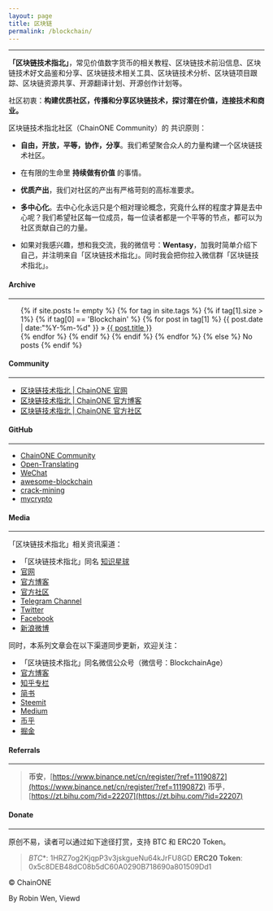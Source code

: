 ```yaml
---
layout: page
title: 区块链
permalink: /blockchain/
---
```


***

**「区块链技术指北」**，常见价值数字货币的相关教程、区块链技术前沿信息、区块链技术好文品鉴和分享、区块链技术相关工具、区块链技术分析、区块链项目跟踪、区块链资源共享、开源翻译计划、开源创作计划等。

社区初衷：**构建优质社区，传播和分享区块链技术，探讨潜在价值，连接技术和商业。**

区块链技术指北社区（ChainONE Community）的 共识原则：

* **自由，开放，平等，协作，分享**。我们希望聚合众人的力量构建一个区块链技术社区。
* 在有限的生命里 **持续做有价值** 的事情。
* **优质产出**，我们对社区的产出有严格苛刻的高标准要求。
* **多中心化**。去中心化永远只是个相对理论概念，究竟什么样的程度才算是去中心呢？我们希望社区每一位成员，每一位读者都是一个平等的节点，都可以为社区贡献自己的力量。

* 如果对我感兴趣，想和我交流，我的微信号：**Wentasy**，加我时简单介绍下自己，并注明来自「区块链技术指北」。同时我会把你拉入微信群「区块链技术指北」。

#### Archive
***

<ul class="tags-box">
{% if site.posts != empty %}
    {% for tag in site.tags %}
        {% if tag[1].size > 1%}
            {% if tag[0] == 'Blockchain' %}
                {% for post in tag[1] %}
                    <time datetime="{{ post.date | date:"%Y-%m-%d" }}">{{ post.date | date:"%Y-%m-%d" }}</time> &raquo;
                    <a href="{{ site.baseurl }}{{ post.url }}" title="{{ post.title }}">{{ post.title }}</a><br />
                {% endfor %}
            {% endif %}
        {% endif %}
    {% endfor %}
{% else %}
    <span>No posts</span>
{% endif %}
</ul>

#### Community
***

* [区块链技术指北 \| ChainONE 官网](https://chainon.io)
* [区块链技术指北 \| ChainONE 官方博客](https://blog.chainon.io)
* [区块链技术指北 \| ChainONE 官方社区](https://bbs.chainon.io)

#### GitHub
***

* [ChainONE Community](https://github.com/BlockchainOne)
* [Open-Translating](https://github.com/BlockchainOne/Open-Translating)
* [WeChat](https://github.com/BlockchainOne/WeChat)
* [awesome-blockchain](https://github.com/BlockchainOne/awesome-blockchain)
* [crack-mining](https://github.com/BlockchainOne/crack-mining)
* [mycrypto](https://github.com/dbarobin/mycrypto)

#### Media
***

「区块链技术指北」相关资讯渠道：

* 「区块链技术指北」同名 [知识星球](https://t.xiaomiquan.com/ZRbmaU3)
* [官网](https://chainon.io)
* [官方博客](https://blog.chainon.io)
* [官方社区](https://bbs.chainon.io)
* [Telegram Channel](https://t.me/chainone)
* [Twitter](https://twitter.com/bcageone)
* [Facebook](https://www.facebook.com/chainone.org)
* [新浪微博](https://weibo.com/BlockchainAge)

同时，本系列文章会在以下渠道同步更新，欢迎关注：

* 「区块链技术指北」同名微信公众号（微信号：BlockchainAge）
* [官方博客](https://blog.chainon.io)
* [知乎专栏](https://zhuanlan.zhihu.com/robinwen)
* [简书](https://www.jianshu.com/c/a37698a12ba9)
* [Steemit](https://steemit.com/@chainone)
* [Medium](https://medium.com/@chainone.org)
* [币乎](https://bihu.com/people/345886)
* [掘金](https://juejin.im/user/5673ccae60b2260ee435f89a/posts)

#### Referrals
***

> **币安**，[https://www.binance.net/cn/register/?ref=11190872](https://www.binance.net/cn/register/?ref=11190872)
> **币乎**，[https://zt.bihu.com/?id=22207](https://zt.bihu.com/?id=22207)

#### Donate
***

原创不易，读者可以通过如下途径打赏，支持 BTC 和 ERC20 Token。

> *BTC**: 1HRZ7og2KjqpP3v3jskgueNu64kJrFU8GD
> **ERC20 Token**: 0x5c8DEB48dC08b5dC60A0290B718690a801509Dd1

© ChainONE

<p class="post-meta">
   <span id="busuanzi_container_page_pv">
      By Robin Wen, Viewd <span id="busuanzi_value_page_pv"></span* times.
   </span>
</p>
